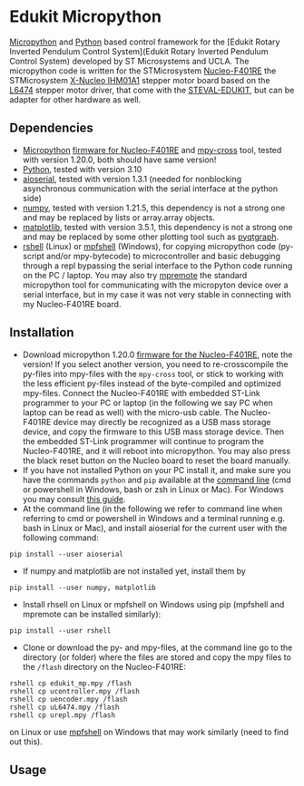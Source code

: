 # Edukit Micropython
[Micropython](https://micropython.org) and [Python](https://www.python.org) based control framework for the [Edukit Rotary Inverted Pendulum Control System](Edukit Rotary Inverted Pendulum Control System) developed by ST Microsystems and UCLA. The micropython code is written for the STMicrosystem [Nucleo-F401RE](https://www.st.com/en/evaluation-tools/nucleo-f401re.html) the STMicrosystem [X-Nucleo IHM01A1](https://www.st.com/en/ecosystems/x-nucleo-ihm01a1.html) stepper motor board based on the [L6474](https://www.st.com/en/motor-drivers/l6474.html) stepper motor driver, that come with the [STEVAL-EDUKIT](https://www.st.com/en/evaluation-tools/steval-edukit01.html), but can be adapter for other hardware as well.

## Dependencies
- [Micropython](https://micropython.org) [firmware for Nucleo-F401RE](https://micropython.org/download/NUCLEO_F401RE/) and [mpy-cross](https://gitlab.com/alelec/mpy_cross) tool, tested with version 1.20.0, both should have same version!
- [Python](https://www.python.org), tested with version 3.10
- [aioserial](https://pypi.org/project/aioserial/), tested with version 1.3.1 (needed for nonblocking asynchronous communication with the serial interface at the python side)
- [numpy](https://numpy.org/), tested with version 1.21.5, this dependency is not a strong one and may be replaced by lists or array.array objects.
- [matplotlib](https://numpy.org/), tested with version 3.5.1, this dependency is not a strong one and may be replaced by some other plotting tool such as [pyqtgraph](https://www.pyqtgraph.org).
- [rshell](https://github.com/dhylands/rshell) (Linux) or [mpfshell](https://github.com/wendlers/mpfshell) (Windows), for copying micropython code (py-script and/or mpy-bytecode) to microcontroller and basic debugging through a repl bypassing the serial interface to the Python code running on the PC / laptop. You may also try [mpremote](https://docs.micropython.org/en/latest/reference/mpremote.html) the standard micropython tool for communicating with the micropyton device over a serial interface, but in my case it was not very stable in connecting with my Nucleo-F401RE board.

## Installation
- Download micropython 1.20.0 [firmware for the Nucleo-F401RE](https://micropython.org/download/NUCLEO_F401RE/), note the version! If you select another version, you need to re-crosscompile the py-files into mpy-files with the `mpy-cross` tool, or stick to working with the less efficient py-files instead of the byte-compiled and optimized mpy-files. Connect the Nucleo-F401RE with embedded ST-Link programmer to your PC or laptop (in the following we say PC when laptop can be read as well) with the micro-usb cable. The Nucleo-F401RE device may directly be recognized as a USB mass storage device, and copy the firmware to this USB mass storage device. Then the embedded ST-Link programmer will continue to program the Nucleo-F401RE, and it will reboot into micropython. You may also press the black reset button on the Nucleo board to reset the board manually.
- If you have not installed Python on your PC install it, and make sure you have the commands `python` and `pip` available at the [command line](https://en.wikipedia.org/wiki/Command-line_interface) (cmd or powershell in Windows, bash or zsh in Linux or Mac). For Windows you may consult [this guide](https://docs.python.org/3/using/windows.html).
- At the command line (in the following we refer to command line when referring to cmd or powershell in Windows and a terminal running e.g. bash in Linux or Mac), and install aioserial for the current user with the following command:
```
pip install --user aioserial
```
- If numpy and matplotlib are not installed yet, install them by
```
pip install --user numpy, matplotlib
```
- Install rhsell on Linux or mpfshell on Windows using pip (mpfshell and mpremote can be installed similarly):
```
pip install --user rshell
```
- Clone or download the py- and mpy-files, at the command line go to the directory (or folder) where the files are stored and copy the mpy files to the `/flash` directory on the Nucleo-F401RE:
```
rshell cp edukit_mp.mpy /flash
rshell cp ucontroller.mpy /flash
rshell cp uencoder.mpy /flash
rshell cp uL6474.mpy /flash
rshell cp urepl.mpy /flash
```
on Linux  or use [mpfshell](https://github.com/wendlers/mpfshell) on Windows that may work similarly (need to find out this).


## Usage




